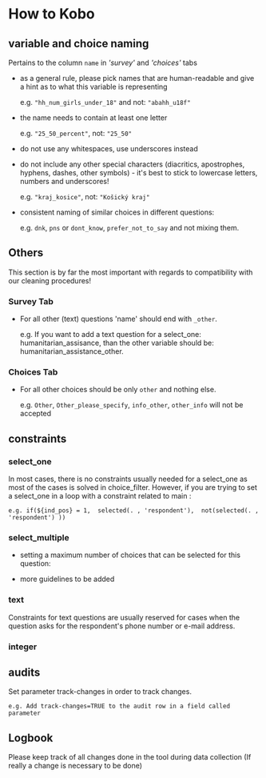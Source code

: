 # How to Kobo


## variable and choice naming

Pertains to the column `name` in _'survey'_ and _'choices'_ tabs

- as a general rule, please pick names that are human-readable and give a hint as to what this variable is representing

    e.g. `"hh_num_girls_under_18"` and not: `"abahh_u18f"`

- the name needs to contain at least one letter

    e.g. ` "25_50_percent" `, not: `"25_50" `

- do not use any whitespaces, use underscores instead
- do not include any other special characters (diacritics, apostrophes, hyphens, dashes, other symbols) - it's best to stick to lowercase letters, numbers and underscores!

    e.g. ` "kraj_kosice" `, not: `"Košický kraj"`

- consistent naming of similar choices in different questions:

    e.g. `dnk`, `pns` or `dont_know`, `prefer_not_to_say` and not mixing them.
   
## Others

This section is by far the most important with regards to compatibility with our cleaning procedures!

### Survey Tab

- For all other (text) questions 'name' should end with `_other`. 

    e.g. If you want to add a text question for a select_one: humanitarian_assisance, than the other variable should be: humanitarian_assistance_other. 

### Choices Tab

- For all other choices should be only `other` and nothing else. 
 
    e.g. `Other`, `Other_please_specify`, `info_other`, `other_info` will not be accepted

## constraints

### select_one

In most cases, there is no constraints usually needed for a select_one as most of the cases is solved in choice_filter. However, if you are trying to set a select_one in a loop with a constraint related to main :

    e.g. if(${ind_pos} = 1,  selected(. , 'respondent'),  not(selected(. , 'respondent') ))

### select_multiple

- setting a maximum number of choices that can be selected for this question:

- more guidelines to be added

### text

Constraints for text questions are usually reserved for cases when the question asks for the respondent's phone number or e-mail address.

### integer

## audits

Set parameter track-changes in order to track changes.

    e.g. Add track-changes=TRUE to the audit row in a field called parameter

## Logbook

Please keep track of all changes done in the tool during data collection (If really a change is necessary to be done)
